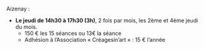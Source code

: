 
Aizenay :

* __Le jeudi de 14h30 à 17h30 (3h)__, 2 fois par mois, les 2ème et 4ème jeudi du mois.
	- 150 € les 15 séances ou 13€ la séance
	- Adhésion à l’Association « Créagesin’art » : 15 € l’année

